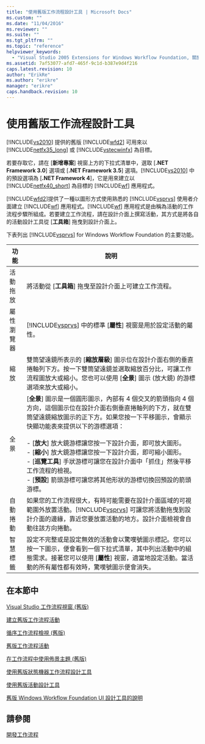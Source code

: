 ```yaml
---
title: "使用舊版工作流程設計工具 | Microsoft Docs"
ms.custom: ""
ms.date: "11/04/2016"
ms.reviewer: ""
ms.suite: ""
ms.tgt_pltfrm: ""
ms.topic: "reference"
helpviewer_keywords: 
  - "Visual Studio 2005 Extensions for Windows Workflow Foundation, 關於"
ms.assetid: 7af53077-afd7-465f-9c1d-b387e9d4f216
caps.latest.revision: 10
author: "ErikRe"
ms.author: "erikre"
manager: "erikre"
caps.handback.revision: 10
---
```

# 使用舊版工作流程設計工具
[!INCLUDE[vs2010](../modeling/includes/vs2010_md.md)] 提供的舊版 [!INCLUDE[wfd2](../workflow-designer/includes/wfd2_md.md)] 可用來以 [!INCLUDE[netfx35_long](../workflow-designer/includes/netfx35_long_md.md)] 或 [!INCLUDE[vstecwinfx](../workflow-designer/includes/vstecwinfx_md.md)] 為目標。  
  
 若要存取它，請在 \[**新增專案**\] 視窗上方的下拉式清單中，選取 \[**.NET Framework 3.0**\] 選項或 \[**.NET Framework 3.5**\] 選項。[!INCLUDE[vs2010](../modeling/includes/vs2010_md.md)] 中的預設選項為 \[**.NET Framework 4**\]，它是用來建立以 [!INCLUDE[netfx40_short](../workflow-designer/includes/netfx40_short_md.md)] 為目標的 [!INCLUDE[wf](../workflow-designer/includes/wf_md.md)] 應用程式。  
  
 [!INCLUDE[wfd2](../workflow-designer/includes/wfd2_md.md)]提供了一種以圖形方式使用熟悉的 [!INCLUDE[vsprvs](../code-quality/includes/vsprvs_md.md)] 使用者介面建立 [!INCLUDE[wf](../workflow-designer/includes/wf_md.md)] 應用程式。[!INCLUDE[wf](../workflow-designer/includes/wf_md.md)] 應用程式是由稱為活動的工作流程步驟所組成。若要建立工作流程，請在設計介面上撰寫活動，其方式是將各自的活動設計工具從 \[**工具箱**\] 拖曳到設計介面上。  
  
 下表列出 [!INCLUDE[vsprvs](../code-quality/includes/vsprvs_md.md)] for Windows Workflow Foundation 的主要功能。  
  
|功能|說明|  
|--------|--------|  
|活動拖放|將活動從 \[**工具箱**\] 拖曳至設計介面上可建立工作流程。|  
|屬性瀏覽器|[!INCLUDE[vsprvs](../code-quality/includes/vsprvs_md.md)] 中的標準 \[**屬性**\] 視窗是用於設定活動的屬性。|  
|縮放|雙筒望遠鏡所表示的 \[**縮放層級**\] 圖示位在設計介面右側的垂直捲軸列下方。按一下雙筒望遠鏡並選取縮放百分比，可讓工作流程圖放大或縮小。您也可以使用 \[**全景**\] 圖示 \(放大鏡\) 的游標選項來放大或縮小。|  
|全景|\[**全景**\] 圖示是一個圓形圖示，內部有 4 個交叉的箭頭指向 4 個方向，這個圖示位在設計介面右側垂直捲軸列的下方，就在雙筒望遠鏡縮放圖示的正下方。如果您按一下平移圖示，會顯示快顯功能表來提供以下的游標選項：<br /><br /> -   \[**放大**\] 放大鏡游標讓您按一下設計介面，即可放大圖形。<br />-   \[**縮小**\] 放大鏡游標讓您按一下設計介面，即可縮小圖形。<br />-   \[**巡覽工具**\] 手狀游標可讓您在設計介面中「抓住」然後平移工作流程的檢視。<br />-   \[**預設**\] 箭頭游標可讓您將其他形狀的游標切換回預設的箭頭游標。|  
|自動捲動|如果您的工作流程很大，有時可能需要在設計介面區域的可視範圍外放置活動。[!INCLUDE[vsprvs](../code-quality/includes/vsprvs_md.md)] 可讓您將活動拖曳到設計介面的邊緣，靠近您要放置活動的地方。設計介面檢視會自動往該方向捲動。|  
|智慧標籤|設定不完整或是設定無效的活動會以驚嘆號圖示標記。您可以按一下圖示，便會看到一個下拉式清單，其中列出活動中的組態需求。接著您可以使用 \[**屬性**\] 視窗，適當地設定活動。當活動的所有屬性都有效時，驚嘆號圖示便會消失。|  
  
## 在本節中  
 [Visual Studio 工作流程視窗 \(舊版\)](../workflow-designer/visual-studio-workflow-windows-legacy.md)  
  
 [建立舊版工作流程活動](../workflow-designer/creating-legacy-workflow-projects.md)  
  
 [循序工作流程檢視 \(舊版\)](../workflow-designer/sequential-workflow-views-legacy.md)  
  
 [舊版工作流程活動](../workflow-designer/legacy-workflow-activities.md)  
  
 [在工作流程中使用佈景主題 \(舊版\)](../workflow-designer/using-themes-in-workflows-legacy.md)  
  
 [使用舊版狀態機器工作流程設計工具](../workflow-designer/using-the-legacy-state-machine-workflow-designer.md)  
  
 [使用舊版活動設計工具](../workflow-designer/using-the-legacy-activity-designer.md)  
  
 [舊版 Windows Workflow Foundation UI 設計工具的說明](../workflow-designer/legacy-designer-for-windows-workflow-foundation-ui-help.md)  
  
## 請參閱  
 [開發工作流程](http://go.microsoft.com/fwlink?LinkID=65010)